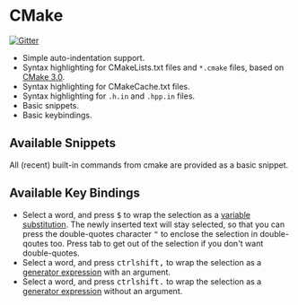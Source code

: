 # CMake

[![Gitter](https://badges.gitter.im/Join%20Chat.svg)](https://gitter.im/zyxar/Sublime-CMakeLists?utm_source=badge&utm_medium=badge&utm_campaign=pr-badge&utm_content=badge)

* Simple auto-indentation support.
* Syntax highlighting for CMakeLists.txt files and `*.cmake` files, based on 
  [CMake 3.0][1].
* Syntax highlighting for CMakeCache.txt files.
* Syntax highlighting for `.h.in` and `.hpp.in` files.
* Basic snippets.
* Basic keybindings.

## Available Snippets

All (recent) built-in commands from cmake are provided as a basic snippet.

## Available Key Bindings

* Select a word, and press <kbd>$</kbd> to wrap the selection
  as a [variable substitution][3]. The newly inserted text will stay selected, 
  so that you can press the double-quotes character <kbd>"</kbd> to enclose the 
  selection in double-qoutes too. Press tab to get out of the selection if you 
  don't want double-quotes.
* Select a word, and press <kbd>ctrl</kbd><kbd>shift</kbd><kbd>,</kbd> to wrap 
  the selection as a [generator expression][2] with an argument.
* Select a word, and press <kbd>ctrl</kbd><kbd>shift</kbd><kbd>.</kbd> to wrap
  the selection as a [generator expression][2] without an argument.

[1]: https://cmake.org/cmake/help/v3.0/manual/cmake-language.7.html
[2]: https://cmake.org/cmake/help/v3.0/manual/cmake-generator-expressions.7.html
[3]: https://cmake.org/cmake/help/v3.0/manual/cmake-language.7.html#variable-references
